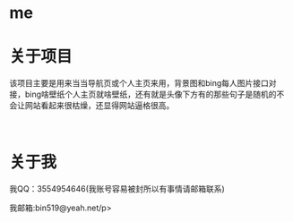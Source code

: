 # me
<h1>关于项目</h1>
<p>该项目主要是用来当当导航页或个人主页来用，背景图和bing每人图片接口对接，bing啥壁纸个人主页就啥壁纸，还有就是头像下方有的那些句子是随机的不会让网站看起来很枯燥，还显得网站逼格很高。</p><br>
<h1>关于我</h1>
<p>我QQ：3554954646(我账号容易被封所以有事情请邮箱联系)</p>
<p>我邮箱:bin519@yeah.net/p>
